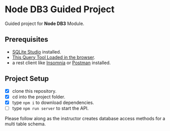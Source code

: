 # Node DB3 Guided Project

Guided project for **Node DB3** Module.

## Prerequisites

- [SQLite Studio](https://sqlitestudio.pl/index.rvt?act=download) installed.
- [This Query Tool Loaded in the browser](https://www.w3schools.com/Sql/tryit.asp?filename=trysql_select_top).
- a rest client like [Insomnia](https://insomnia.rest/download/) or [Postman](https://www.getpostman.com/downloads/) installed.

## Project Setup

- [X] clone this repository.
- [X] cd into the project folder.
- [X] type `npm i` to download dependencies.
- [ ] type `npm run server` to start the API.

Please follow along as the instructor creates database access methods for a multi table schema.
